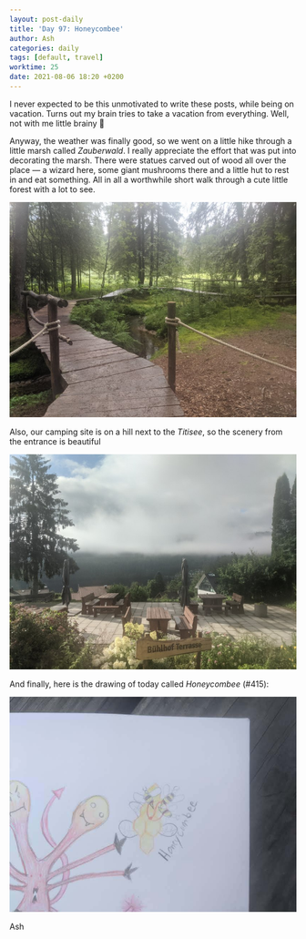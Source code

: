 ```yaml
---
layout: post-daily
title: 'Day 97: Honeycombee'
author: Ash
categories: daily
tags: [default, travel]
worktime: 25
date: 2021-08-06 18:20 +0200
---
```

I never expected to be this unmotivated to write these posts, while being on vacation. Turns out my brain tries to take a vacation from everything. Well, not with me little brainy 🥴

Anyway, the weather was finally good, so we went on a little hike through a little marsh called *Zauberwald*. I really appreciate the effort that was put into decorating the marsh. There were statues carved out of wood all over the place &mdash; a wizard here, some giant mushrooms there and a little hut to rest in and eat something. All in all a worthwhile short walk through a cute little forest with a lot to see.

![zauberwald](/assets/res/daily/day-97-zauberwald.jpg)

Also, our camping site is on a hill next to the *Titisee*, so the scenery from the entrance is beautiful

![scenery-campsite](/assets/res/daily/day-97-scenery.jpg)

And finally, here is the drawing of today called *Honeycombee* (#415):

![honeycombee](/assets/res/daily/day-97-honeycombee.jpg)

Ash
